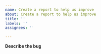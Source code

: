 ```yaml
---
name: Create a report to help us improve
about: Create a report to help us improve
title: ''
labels: ''
assignees: ''

---
```


**Describe the bug**
<!--
  A clear and concise description of what the bug is.
-->
